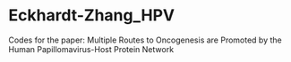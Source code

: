 # Eckhardt-Zhang_HPV
Codes for the paper: Multiple Routes to Oncogenesis are Promoted by the Human Papillomavirus-Host Protein Network
